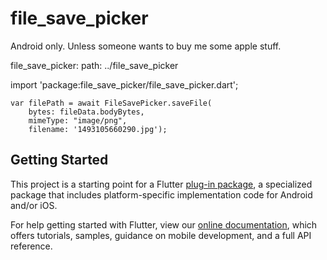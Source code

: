 # file_save_picker
Android only. Unless someone wants to buy me some apple stuff.

  file_save_picker:
    path: ../file_save_picker
    
import 'package:file_save_picker/file_save_picker.dart';

    var filePath = await FileSavePicker.saveFile(
        bytes: fileData.bodyBytes,
        mimeType: "image/png",
        filename: '1493105660290.jpg');

## Getting Started

This project is a starting point for a Flutter
[plug-in package](https://flutter.dev/developing-packages/),
a specialized package that includes platform-specific implementation code for
Android and/or iOS.

For help getting started with Flutter, view our
[online documentation](https://flutter.dev/docs), which offers tutorials,
samples, guidance on mobile development, and a full API reference.
